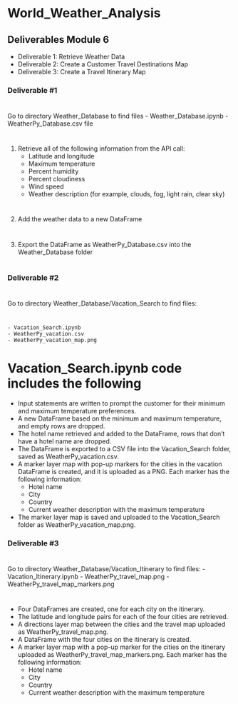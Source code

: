# World_Weather_Analysis

## Deliverables Module 6
* Deliverable 1: Retrieve Weather Data
* Deliverable 2: Create a Customer Travel Destinations Map
* Deliverable 3: Create a Travel Itinerary Map
### Deliverable #1
#
Go to directory Weather_Database to find files
    - Weather_Database.ipynb
    - WeatherPy_Database.csv file
#
1. Retrieve all of the following information from the API call:
    - Latitude and longitude
    - Maximum temperature
    - Percent humidity
    - Percent cloudiness
    - Wind speed
    - Weather description (for example, clouds, fog, light rain, clear sky)
#
2. Add the weather data to a new DataFrame 
#
3. Export the DataFrame as WeatherPy_Database.csv into the Weather_Database folder 
#
### Deliverable #2
#
Go to directory Weather_Database/Vacation_Search to find files:
#
    - Vacation_Search.ipynb 
    - WeatherPy_vacation.csv 
    - WeatherPy_vacation_map.png 
# Vacation_Search.ipynb code includes the following
* Input statements are written to prompt the customer for their minimum and maximum temperature preferences. 
* A new DataFrame based on the minimum and maximum temperature, and empty rows are dropped. 
* The hotel name retrieved and added to the DataFrame, rows that don’t have a hotel name are dropped. 
* The DataFrame is exported to a CSV file into the Vacation_Search folder, saved as WeatherPy_vacation.csv. 
* A marker layer map with pop-up markers for the cities in the vacation DataFrame is created, and it is uploaded as a PNG. Each marker has the following information: 
    - Hotel name
    - City
    - Country
    - Current weather description with the maximum temperature
* The marker layer map is saved and uploaded to the Vacation_Search folder as WeatherPy_vacation_map.png. 
### Deliverable #3
#
Go to directory Weather_Database/Vacation_Itinerary to find files:
    - Vacation_Itinerary.ipynb
    - WeatherPy_travel_map.png
    - WeatherPy_travel_map_markers.png
# 
* Four DataFrames are created, one for each city on the itinerary. 
* The latitude and longitude pairs for each of the four cities are retrieved. 
* A directions layer map between the cities and the travel map uploaded as WeatherPy_travel_map.png. 
* A DataFrame with the four cities on the itinerary is created. 
* A marker layer map with a pop-up marker for the cities on the itinerary uploaded as WeatherPy_travel_map_markers.png. Each marker has the following information: 
    * Hotel name
    * City
    * Country
    * Current weather description with the maximum temperature






